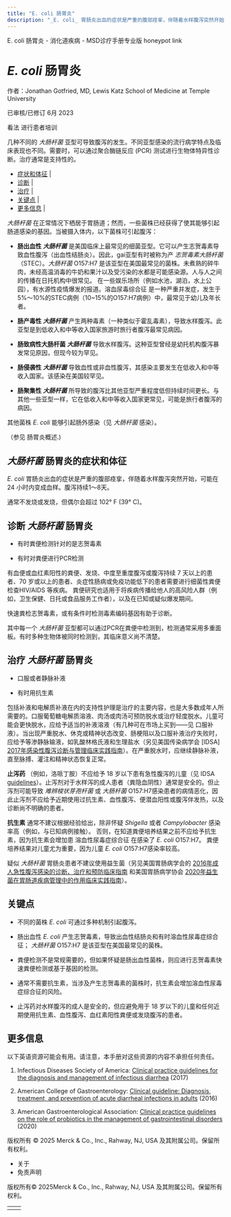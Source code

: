 ```yaml
---
title: "E. coli 肠胃炎"
description: "_E. coli_ 胃肠炎出血的症状是严重的腹部痉挛，伴随着水样腹泻突然开始，可能在 24 小时内变成血样。腹泻持续1～8天。"
---
```


﻿E. coli 肠胃炎 - 消化道疾病 - MSD诊疗手册专业版 honeypot link

# _E. coli_ 肠胃炎

作者：Jonathan Gotfried, MD, Lewis Katz School of Medicine at Temple University

已审核/已修订 6月 2023

看法 进行患者培训

几种不同的 _大肠杆菌_ 亚型可导致腹泻的发生。不同亚型感染的流行病学特点及临床表现也不同。需要时，可以通过聚合酶链反应 (PCR) 测试进行生物体特异性诊断。治疗通常是支持性的。

- [症状和体征](#症状和体征_v55252250_zh) \|
- [诊断](#诊断_v55252255_zh) \|
- [治疗](#治疗_v55252267_zh) \|
- [关键点](#关键点_v55252291_zh) \|
- [更多信息](#更多信息_v55252307_zh) \|

_大肠杆菌_ 在正常情况下栖居于胃肠道；然而，一些菌株已经获得了使其能够引起肠道感染的基因。当被摄入体内，以下菌株可引起腹泻：

- **肠出血性 _大肠杆菌_** 是美国临床上最常见的细菌亚型。它可以产生志贺毒素导致血性腹泻（出血性结肠炎）。因此，gai亚型有时被称为产 _志贺毒素大肠杆菌_ （STEC）。_大肠杆菌_ O157:H7 是该亚型在美国最常见的菌株。未煮熟的碎牛肉，未经高温消毒的牛奶和果汁以及受污染的水都是可能感染源。人与人之间的传播在日托机构中很常见。 在一些娱乐场所（例如水池，湖泊，水上公园），有水源性疫情爆发的报道。溶血尿毒综合征 是一种严重并发症，发生于5%～10%的STEC病例（10~15%的O157:H7病例）中，最常见于幼儿及年长者。

- **肠产毒性 _大肠杆菌_** 产生两种毒素（一种类似于霍乱毒素），导致水样腹泻。此亚型是到低收入和中等收入国家旅游时旅行者腹泻最常见病因。

- **肠致病性大肠杆菌 _大肠杆菌_** 导致水样腹泻。这种亚型曾经是幼托机构腹泻暴发常见原因，但现今较为罕见。

- **肠侵袭性 _大肠杆菌_** 导致血性或非血性腹泻，其感染主要发生在低收入和中等收入国家。该感染在美国较罕见。

- **肠聚集性 _大肠杆菌_** 所导致的腹泻比其他亚型严重程度低但持续时间更长。与其他一些亚型一样，它在低收入和中等收入国家更常见，可能是旅行者腹泻的病因。


其他菌株 _E. coli_ 能够引起肠外感染（见 _大肠杆菌_ 感染）。

（参见 肠胃炎概述.)

## _大肠杆菌_ 肠胃炎的症状和体征

_E. coli_ 胃肠炎出血的症状是严重的腹部痉挛，伴随着水样腹泻突然开始，可能在 24 小时内变成血样。腹泻持续1～8天。

通常不发烧或发烧，但偶尔会超过 102° F (39° C)。

## 诊断 _大肠杆菌_ 肠胃炎

- 有时粪便检测针对的是志贺毒素

- 有时对粪便进行PCR检测


有血便或血红素阳性的粪便、发烧、中度至重度腹泻或腹泻持续 7 天以上的患者、70 岁或以上的患者、炎症性肠病或免疫功能低下的患者需要进行细菌性粪便检查HIV/AIDS 等疾病。 粪便研究也适用于将疾病传播给他人的高风险人群（例如，卫生保健、日托或食品服务工作者），以及在已知或疑似爆发期间。

快速粪检志贺毒素，或有条件时检测毒素编码基因有助于诊断。

其中每一个 _大肠杆菌_ 亚型都可以通过PCR在粪便中检测到，检测通常采用多重面板。有时多种生物体被同时检测到，其临床意义尚不清楚。

## 治疗 _大肠杆菌_ 肠胃炎

- 口服或者静脉补液

- 有时用抗生素


包括补液和电解质补液在内的支持性护理是治疗的主要内容，也是大多数成年人所需要的。口服葡萄糖电解质溶液、肉汤或肉汤可预防脱水或治疗轻度脱水。儿童可能会更快脱水，应给予适当的补液溶液（有几种可在市场上买到——见 口服补液）。当出现严重脱水、休克或精神状态改变、肠梗阻以及口服补液治疗失败时，应给予等渗静脉输液，如乳酸林格氏液和生理盐水（另见美国传染病学会 \[IDSA\] [2017年感染性腹泻诊断与管理临床实践指南](https://pubmed.ncbi.nlm.nih.gov/29053792/)）。在严重脱水时，应继续静脉补液，直至脉搏、灌注和精神状态恢复正常。

**止泻药** （例如，洛哌丁胺）不应给予 18 岁以下患有急性腹泻的儿童（见 IDSA [guidelines](https://pubmed.ncbi.nlm.nih.gov/29053792/)）。止泻剂对于水样泻的成人患者（粪隐血阴性）通常是安全的。但止泻剂可能导致 _难辨梭状芽孢杆菌_ 或 _大肠杆菌_ O157:H7感染患者的病情恶化，因此止泻剂不应给予近期使用过抗生素、血性腹泻、便潜血阳性或腹泻伴发热，以及诊断尚不明确的患者。

**抗生素** 通常不建议根据经验给出，除非怀疑 _Shigella_ 或者 _Campylobacter_ 感染率高（例如，与已知病例接触）。 否则，在知道粪便培养结果之前不应给予抗生素，因为抗生素会增加患 溶血性尿毒症综合征 在感染了 _E. coli_ O157:H7。 粪便培养结果对儿童尤为重要，因为儿童 _E. coli_ O157:H7感染率较高。

疑似 _大肠杆菌_ 胃肠炎患者不建议使用益生菌（另见美国胃肠病学会的 [2016年成人急性腹泻感染的诊断、治疗和预防临床指南](https://pubmed.ncbi.nlm.nih.gov/27068718/) 和美国胃肠病学协会 [2020年益生菌在胃肠道疾病管理中的作用临床实践指南](https://pubmed.ncbi.nlm.nih.gov/32531291/)）。

## 关键点

- 不同的菌株 _E. coli_ 可通过多种机制引起腹泻。

- 肠出血性 _E. coli_ 产生志贺毒素，导致出血性结肠炎和有时溶血性尿毒症综合征； _大肠杆菌_ O157:H7 是该亚型在美国最常见的菌株。

- 粪便检测不是常规需要的，但如果怀疑是肠出血性菌株，则应进行志贺毒素快速粪便检测或基于基因的检测。

- 通常不需要抗生素，当涉及产生志贺毒素的菌株时，抗生素会增加溶血性尿毒症综合征的风险。

- 止泻药对水样腹泻的成人是安全的，但应避免用于 18 岁以下的儿童和任何近期使用抗生素、血性腹泻、血红素阳性粪便或发烧腹泻的患者。


## 更多信息

以下英语资源可能会有用。请注意，本手册对这些资源的内容不承担任何责任。

1. Infectious Diseases Society of America: [Clinical practice guidelines for the diagnosis and management of infectious diarrhea](https://pubmed.ncbi.nlm.nih.gov/29053792/) (2017)

2. American College of Gastroenterology: [Clinical guideline: Diagnosis, treatment, and prevention of acute diarrheal infections in adults](https://pubmed.ncbi.nlm.nih.gov/27068718/) (2016)

3. American Gastroenterological Association: [Clinical practice guidelines on the role of probiotics in the management of gastrointestinal disorders](https://pubmed.ncbi.nlm.nih.gov/32531291/) (2020)




版权所有 © 2025
Merck & Co., Inc., Rahway, NJ, USA 及其附属公司。保留所有权利。

- 关于
- 免责声明

版权所有© 2025Merck & Co., Inc., Rahway, NJ, USA 及其附属公司。保留所有权利。

|     |     |
| --- | --- |
|  |  |